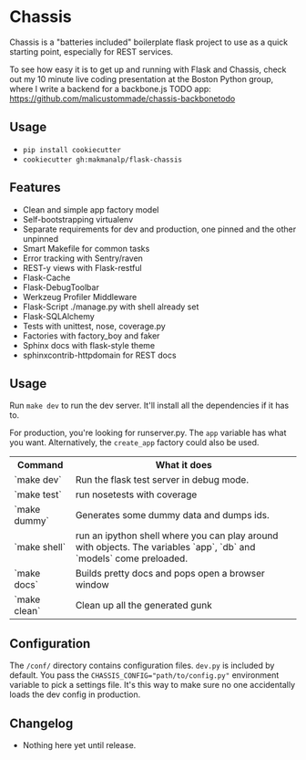 Chassis
======

Chassis is a "batteries included" boilerplate flask project to use as a quick
starting point, especially for REST services.

To see how easy it is to get up and running with Flask and Chassis, check out my 10 minute live coding presentation at the Boston Python group, where I write a backend for a backbone.js TODO app: https://github.com/malicustommade/chassis-backbonetodo 

Usage
-----

- `pip install cookiecutter`
- `cookiecutter gh:makmanalp/flask-chassis`

Features
--------

* Clean and simple app factory model
* Self-bootstrapping virtualenv
* Separate requirements for dev and production, one pinned and the other
  unpinned
* Smart Makefile for common tasks
* Error tracking with Sentry/raven
* REST-y views with Flask-restful
* Flask-Cache
* Flask-DebugToolbar
* Werkzeug Profiler Middleware
* Flask-Script ./manage.py with shell already set
* Flask-SQLAlchemy
* Tests with unittest, nose, coverage.py
* Factories with factory\_boy and faker
* Sphinx docs with flask-style theme
* sphinxcontrib-httpdomain for REST docs

Usage
-----

Run `make dev` to run the dev server. It'll install all the dependencies if it
has to.

For production, you're looking for runserver.py. The `app` variable has what
you want. Alternatively, the `create_app` factory could also be used.


<table>
<tr><th>Command</th><th> What it does </th></tr>
<tr><td>`make dev` </td><td> Run the flask test server in debug mode. </td></tr>
<tr><td>`make test` </td><td> run nosetests with coverage</td></tr>
<tr><td>`make dummy` </td><td> Generates some dummy data and dumps ids.</td></tr>
<tr><td>`make shell` </td><td> run an ipython shell where you can play around with objects. The variables `app`, `db` and `models` come preloaded.</td></tr>
<tr><td>`make docs` </td><td> Builds pretty docs and pops open a browser window</td></tr>
<tr><td>`make clean` </td><td> Clean up all the generated gunk</td></tr>
</table>

Configuration
-------------

The `/conf/` directory contains configuration files. `dev.py` is included by
default. You pass the `CHASSIS_CONFIG="path/to/config.py"` environment variable
to pick a settings file. It's this way to make sure no one accidentally loads
the dev config in production.

Changelog
---------

* Nothing here yet until release.
